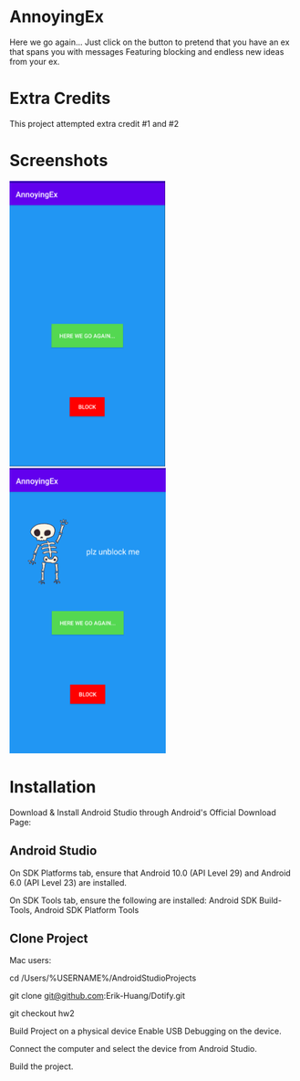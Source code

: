 # AnnoyingEx
Here we go again... Just click on the button to pretend that you have an ex that spans you with messages
Featuring blocking and endless new ideas from your ex.

# Extra Credits
This project attempted extra credit #1 and #2

# Screenshots

<img src="./screenshot1.png" alt="Screenshot of the default screen" height="500" />

<img src="./screenshot2.png" alt="Screenshot of the default screen" height="500" />

# Installation
Download & Install Android Studio through Android's Official Download Page:

## Android Studio

On SDK Platforms tab, ensure that Android 10.0 (API Level 29) and Android 6.0 (API Level 23) are installed.

On SDK Tools tab, ensure the following are installed: Android SDK Build-Tools, Android SDK Platform Tools

## Clone Project
Mac users:

cd /Users/%USERNAME%/AndroidStudioProjects

git clone git@github.com:Erik-Huang/Dotify.git

git checkout hw2

Build Project on a physical device
Enable USB Debugging on the device.

Connect the computer and select the device from Android Studio.

Build the project.
